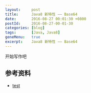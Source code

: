 ```yaml
---
layout:     post
title:      Java8 新特性 —— Base64
date:       2016-08-27 00:01:30 +0800
postId:     2016-08-27-00-01-30
categories: [blog]
tags:       [Java, Java8]
geneMenu:   true
excerpt:    Java8 新特性 —— Base64
---
```


开始写作吧

## 参考资料

* [test](test.html)

```java
```
